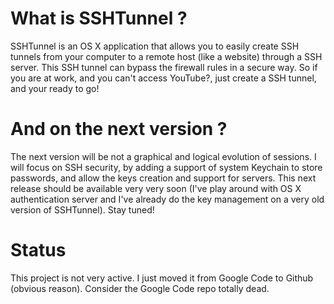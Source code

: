 # What is SSHTunnel ?
SSHTunnel is an OS X application that allows you to easily create SSH tunnels from your computer to a remote host (like a website) through a SSH server. This SSH tunnel can bypass the firewall rules in a secure way. So if you are at work, and you can't access YouTube?, just create a SSH tunnel, and your ready to go!

# And on the next version ?
The next version will be not a graphical and logical evolution of sessions. I will focus on SSH security, by adding a support of system Keychain to store passwords, and allow the keys creation and support for servers. This next release should be available very very soon (I've play around with OS X authentication server and I've already do the key management on a very old version of SSHTunnel). Stay tuned!

# Status

This project is not very active. I just moved it from Google Code to Github (obvious reason).
Consider the Google Code repo totally dead.
